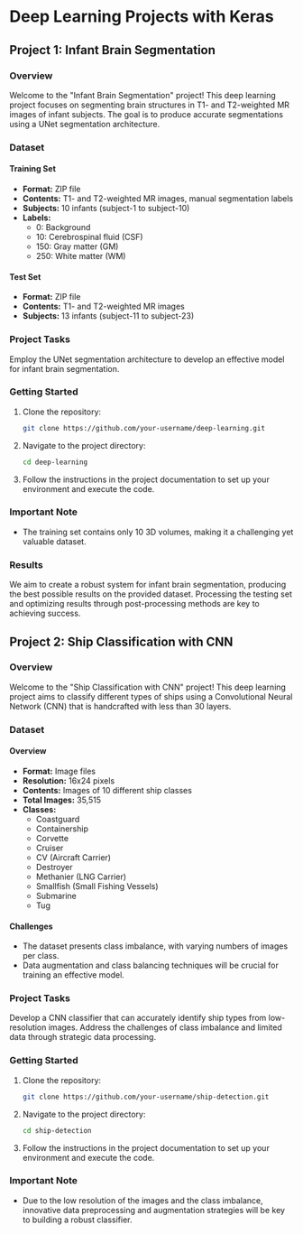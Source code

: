 # Deep Learning Projects with Keras

## Project 1: Infant Brain Segmentation

### Overview

Welcome to the "Infant Brain Segmentation" project! This deep learning project focuses on segmenting brain structures in T1- and T2-weighted MR images of infant subjects. The goal is to produce accurate segmentations using a UNet segmentation architecture.

### Dataset

#### Training Set
- **Format:** ZIP file
- **Contents:** T1- and T2-weighted MR images, manual segmentation labels
- **Subjects:** 10 infants (subject-1 to subject-10)
- **Labels:**
  - 0: Background
  - 10: Cerebrospinal fluid (CSF)
  - 150: Gray matter (GM)
  - 250: White matter (WM)

#### Test Set
- **Format:** ZIP file
- **Contents:** T1- and T2-weighted MR images
- **Subjects:** 13 infants (subject-11 to subject-23)

### Project Tasks

Employ the UNet segmentation architecture to develop an effective model for infant brain segmentation.

### Getting Started

1. Clone the repository:
   ```bash
   git clone https://github.com/your-username/deep-learning.git
   ```

2. Navigate to the project directory:
   ```bash
   cd deep-learning
   ```

3. Follow the instructions in the project documentation to set up your environment and execute the code.

### Important Note

- The training set contains only 10 3D volumes, making it a challenging yet valuable dataset.

### Results

We aim to create a robust system for infant brain segmentation, producing the best possible results on the provided dataset. Processing the testing set and optimizing results through post-processing methods are key to achieving success.

## Project 2: Ship Classification with CNN

### Overview

Welcome to the "Ship Classification with CNN" project! This deep learning project aims to classify different types of ships using a Convolutional Neural Network (CNN) that is handcrafted with less than 30 layers.

### Dataset

#### Overview
- **Format:** Image files
- **Resolution:** 16x24 pixels
- **Contents:** Images of 10 different ship classes
- **Total Images:** 35,515
- **Classes:**
  - Coastguard
  - Containership
  - Corvette
  - Cruiser
  - CV (Aircraft Carrier)
  - Destroyer
  - Methanier (LNG Carrier)
  - Smallfish (Small Fishing Vessels)
  - Submarine
  - Tug

#### Challenges
- The dataset presents class imbalance, with varying numbers of images per class.
- Data augmentation and class balancing techniques will be crucial for training an effective model.

### Project Tasks

Develop a CNN classifier that can accurately identify ship types from low-resolution images. Address the challenges of class imbalance and limited data through strategic data processing.

### Getting Started

1. Clone the repository:
   ```bash
   git clone https://github.com/your-username/ship-detection.git
   ```

2. Navigate to the project directory:
   ```bash
   cd ship-detection
   ```

3. Follow the instructions in the project documentation to set up your environment and execute the code.

### Important Note

- Due to the low resolution of the images and the class imbalance, innovative data preprocessing and augmentation strategies will be key to building a robust classifier.